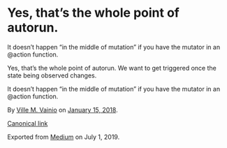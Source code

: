 # Yes, that’s the whole point of autorun.

It doesn’t happen “in the middle of mutation” if you have the mutator in an @action function.

Yes, that’s the whole point of autorun. We want to get triggered once the state being observed changes.

It doesn’t happen “in the middle of mutation” if you have the mutator in an @action function.

By [Ville M. Vainio](https://medium.com/@vivainio) on [January 15, 2018](https://medium.com/p/900426c91494).

[Canonical link](https://medium.com/@vivainio/yes-thats-the-whole-point-of-autorun-900426c91494)

Exported from [Medium](https://medium.com) on July 1, 2019.